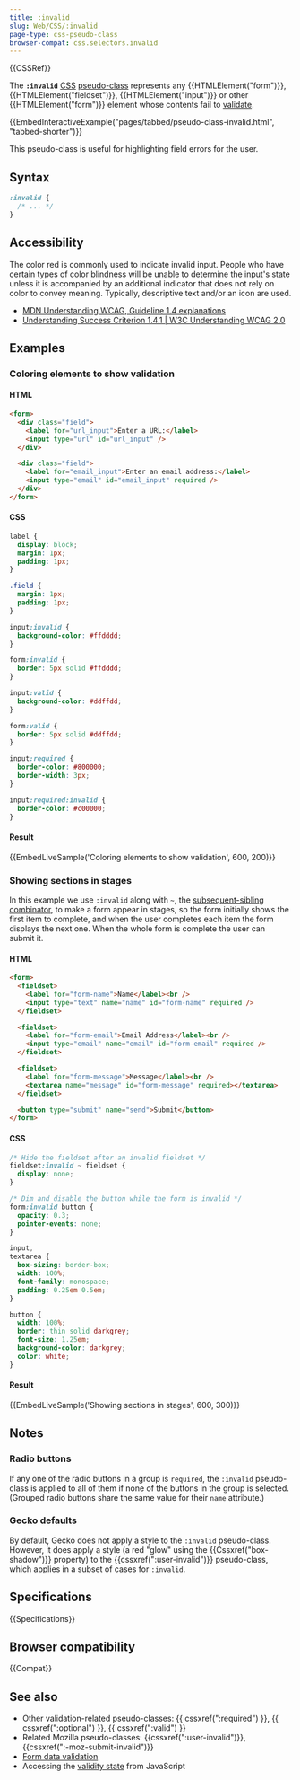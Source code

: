 ```yaml
---
title: :invalid
slug: Web/CSS/:invalid
page-type: css-pseudo-class
browser-compat: css.selectors.invalid
---
```


{{CSSRef}}

The **`:invalid`** [CSS](/en-US/docs/Web/CSS) [pseudo-class](/en-US/docs/Web/CSS/Pseudo-classes) represents any {{HTMLElement("form")}}, {{HTMLElement("fieldset")}}, {{HTMLElement("input")}} or other {{HTMLElement("form")}} element whose contents fail to [validate](/en-US/docs/Web/HTML/Constraint_validation).

{{EmbedInteractiveExample("pages/tabbed/pseudo-class-invalid.html", "tabbed-shorter")}}

This pseudo-class is useful for highlighting field errors for the user.

## Syntax

```css
:invalid {
  /* ... */
}
```

## Accessibility

The color red is commonly used to indicate invalid input. People who have certain types of color blindness will be unable to determine the input's state unless it is accompanied by an additional indicator that does not rely on color to convey meaning. Typically, descriptive text and/or an icon are used.

- [MDN Understanding WCAG, Guideline 1.4 explanations](/en-US/docs/Web/Accessibility/Guides/Understanding_WCAG/Perceivable#guideline_1.4_make_it_easier_for_users_to_see_and_hear_content_including_separating_foreground_from_background)
- [Understanding Success Criterion 1.4.1 | W3C Understanding WCAG 2.0](https://www.w3.org/TR/UNDERSTANDING-WCAG20/visual-audio-contrast-without-color.html)

## Examples

### Coloring elements to show validation

#### HTML

```html
<form>
  <div class="field">
    <label for="url_input">Enter a URL:</label>
    <input type="url" id="url_input" />
  </div>

  <div class="field">
    <label for="email_input">Enter an email address:</label>
    <input type="email" id="email_input" required />
  </div>
</form>
```

#### CSS

```css
label {
  display: block;
  margin: 1px;
  padding: 1px;
}

.field {
  margin: 1px;
  padding: 1px;
}

input:invalid {
  background-color: #ffdddd;
}

form:invalid {
  border: 5px solid #ffdddd;
}

input:valid {
  background-color: #ddffdd;
}

form:valid {
  border: 5px solid #ddffdd;
}

input:required {
  border-color: #800000;
  border-width: 3px;
}

input:required:invalid {
  border-color: #c00000;
}
```

#### Result

{{EmbedLiveSample('Coloring elements to show validation', 600, 200)}}

### Showing sections in stages

In this example we use `:invalid` along with `~`, the [subsequent-sibling combinator](/en-US/docs/Web/CSS/Subsequent-sibling_combinator), to make a form appear in stages, so the form initially shows the first item to complete, and when the user completes each item the form displays the next one. When the whole form is complete the user can submit it.

#### HTML

```html
<form>
  <fieldset>
    <label for="form-name">Name</label><br />
    <input type="text" name="name" id="form-name" required />
  </fieldset>

  <fieldset>
    <label for="form-email">Email Address</label><br />
    <input type="email" name="email" id="form-email" required />
  </fieldset>

  <fieldset>
    <label for="form-message">Message</label><br />
    <textarea name="message" id="form-message" required></textarea>
  </fieldset>

  <button type="submit" name="send">Submit</button>
</form>
```

#### CSS

```css
/* Hide the fieldset after an invalid fieldset */
fieldset:invalid ~ fieldset {
  display: none;
}

/* Dim and disable the button while the form is invalid */
form:invalid button {
  opacity: 0.3;
  pointer-events: none;
}

input,
textarea {
  box-sizing: border-box;
  width: 100%;
  font-family: monospace;
  padding: 0.25em 0.5em;
}

button {
  width: 100%;
  border: thin solid darkgrey;
  font-size: 1.25em;
  background-color: darkgrey;
  color: white;
}
```

#### Result

{{EmbedLiveSample('Showing sections in stages', 600, 300)}}

## Notes

### Radio buttons

If any one of the radio buttons in a group is `required`, the `:invalid` pseudo-class is applied to all of them if none of the buttons in the group is selected. (Grouped radio buttons share the same value for their `name` attribute.)

### Gecko defaults

By default, Gecko does not apply a style to the `:invalid` pseudo-class. However, it does apply a style (a red "glow" using the {{Cssxref("box-shadow")}} property) to the {{cssxref(":user-invalid")}} pseudo-class, which applies in a subset of cases for `:invalid`.

## Specifications

{{Specifications}}

## Browser compatibility

{{Compat}}

## See also

- Other validation-related pseudo-classes: {{ cssxref(":required") }}, {{ cssxref(":optional") }}, {{ cssxref(":valid") }}
- Related Mozilla pseudo-classes: {{cssxref(":user-invalid")}}, {{cssxref(":-moz-submit-invalid")}}
- [Form data validation](/en-US/docs/Learn_web_development/Extensions/Forms/Form_validation)
- Accessing the [validity state](/en-US/docs/Web/API/ValidityState) from JavaScript
